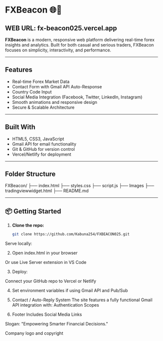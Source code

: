 # FXBeacon 🌐💱
## WEB URL: fx-beacon025.vercel.app

**FXBeacon** is a modern, responsive web platform delivering real-time forex insights and analytics. Built for both casual and serious traders, FXBeacon focuses on simplicity, interactivity, and performance.

---

## Features

-  Real-time Forex Market Data  
-  Contact Form with Gmail API Auto-Response  
-  Country Code Input   
-  Social Media Integration (Facebook, Twitter, LinkedIn, Instagram)  
-  Smooth animations and responsive design  
-  Secure & Scalable Architecture  

---

## Built With

- HTML5, CSS3, JavaScript  
- Gmail API for email functionality    
- Git & GitHub for version control  
- Vercel/Netlify for deployment  

---

## Folder Structure

FXBeacon/
├── index.html
├── styles.css
├── script.js
├── Images
├── tradingviewwidget.html
├── README.md



---

## 📦 Getting Started

1. **Clone the repo:**
   ```bash
   git clone https://github.com/Kabuna254/FXBEACON025.git
Serve locally:

2. Open index.html in your browser

Or use Live Server extension in VS Code

3. Deploy:

Connect your GitHub repo to Vercel or Netlify

4. Set environment variables if using Gmail API and Pub/Sub

5. Contact / Auto-Reply System
The site features a fully functional Gmail API integration with:
Authentication Scopes

6. Footer Includes
Social Media Links

Slogan: "Empowering Smarter Financial Decisions."

Company logo and copyright
